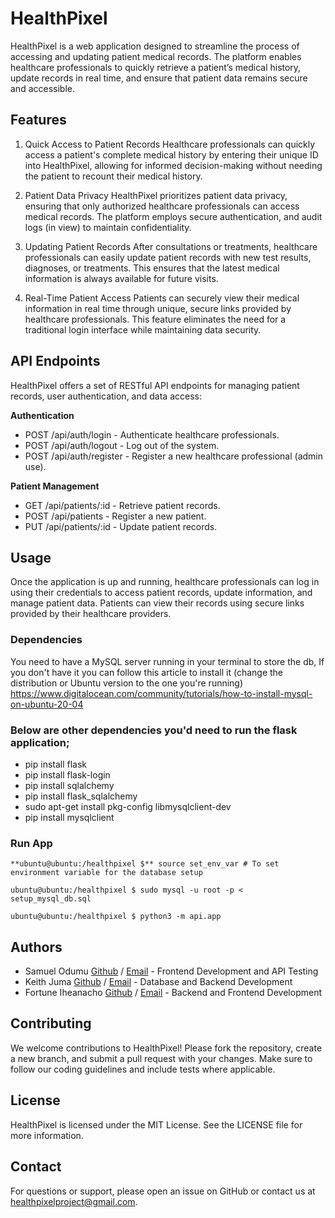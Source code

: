 # HealthPixel
HealthPixel is a web application designed to streamline the process of accessing and updating patient medical records. The platform enables healthcare professionals to quickly retrieve a patient’s medical history, update records in real time, and ensure that patient data remains secure and accessible.

## Features
1. Quick Access to Patient Records
Healthcare professionals can quickly access a patient's complete medical history by entering their unique ID into HealthPixel, allowing for informed decision-making without needing the patient to recount their medical history.

2. Patient Data Privacy
HealthPixel prioritizes patient data privacy, ensuring that only authorized healthcare professionals can access medical records. The platform employs secure authentication, and audit logs (in view) to maintain confidentiality.

3. Updating Patient Records
After consultations or treatments, healthcare professionals can easily update patient records with new test results, diagnoses, or treatments. This ensures that the latest medical information is always available for future visits.

4. Real-Time Patient Access
Patients can securely view their medical information in real time through unique, secure links provided by healthcare professionals. This feature eliminates the need for a traditional login interface while maintaining data security.

## API Endpoints
HealthPixel offers a set of RESTful API endpoints for managing patient records, user authentication, and data access:

__Authentication__

- POST /api/auth/login - Authenticate healthcare professionals.
- POST /api/auth/logout - Log out of the system.
- POST /api/auth/register - Register a new healthcare professional (admin use).

__Patient Management__

- GET /api/patients/:id - Retrieve patient records.
- POST /api/patients - Register a new patient.
- PUT /api/patients/:id - Update patient records.

## Usage
Once the application is up and running, healthcare professionals can log in using their credentials to access patient records, update information, and manage patient data. Patients can view their records using secure links provided by their healthcare providers.

### Dependencies

You need to have a MySQL server running in your terminal to store the db, If you don't have it you can follow this article to install it (change the distribution or Ubuntu version to the one you're running)
https://www.digitalocean.com/community/tutorials/how-to-install-mysql-on-ubuntu-20-04

### Below are other dependencies you'd need to run the flask application;
- pip install flask
- pip install flask-login
- pip install sqlalchemy
- pip install flask_sqlalchemy
- sudo apt-get install pkg-config libmysqlclient-dev
- pip install mysqlclient

### Run App
```
**ubuntu@ubuntu:/healthpixel $** source set_env_var # To set environment variable for the database setup

ubuntu@ubuntu:/healthpixel $ sudo mysql -u root -p < setup_mysql_db.sql

ubuntu@ubuntu:/healthpixel $ python3 -m api.app
```

## Authors
- Samuel Odumu [Github](https://github.com/samuelodumu) / [Email](themainsamuel@gmail.com) - Frontend Development and API Testing
- Keith Juma [Github](https://github.com/TaiKeith) / [Email](keithsteve.ks@hotmail.com) - Database and Backend Development
- Fortune Iheanacho [Github](https://github.com/na-cho-dev) / [Email](fortuneihean0314@gmail.com) - Backend and Frontend Development

## Contributing
We welcome contributions to HealthPixel! Please fork the repository, create a new branch, and submit a pull request with your changes. Make sure to follow our coding guidelines and include tests where applicable.

## License
HealthPixel is licensed under the MIT License. See the LICENSE file for more information.

## Contact
For questions or support, please open an issue on GitHub or contact us at healthpixelproject@gmail.com.
